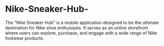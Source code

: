 # Nike-Sneaker-Hub-
The "Nike Sneaker Hub" is a mobile application designed to be the ultimate destination for Nike shoe enthusiasts. It serves as an online storefront where users can explore, purchase, and engage with a wide range of Nike footwear products.
